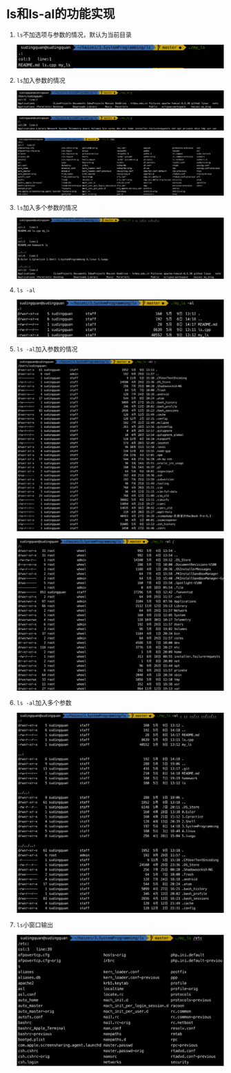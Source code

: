 # ls和ls-al的功能实现

1. `ls`不加选项与参数的情况，默认为当前目录

    ![ls](https://github.com/sudingquan/pic/raw/master/ls.png)

2. `ls`加入参数的情况

    ![ls ~](https://github.com/sudingquan/pic/raw/master/ls~.png)

    ![ls /](https://github.com/sudingquan/pic/raw/master/ls:.png)

    ![ls /etc](https://github.com/sudingquan/pic/raw/master/ls:etc.png)

3. `ls`加入多个参数的情况

   ![ls . .. ../.. ../../..](https://github.com/sudingquan/pic/raw/master/ls....png)

4. `ls -al` 

   ![ls -al](https://github.com/sudingquan/pic/raw/master/ls-al.png)

5. `ls -al`加入参数的情况

   ![ls -al ~](https://github.com/sudingquan/pic/raw/master/ls-al~.png)

   

   ![ls -al /](https://github.com/sudingquan/pic/raw/master/ls-al:.png)

6. `ls -al`加入多个参数

   ![ls -al . .. ../.. ../../..](https://github.com/sudingquan/pic/raw/master/ls-al....png)

7. `ls`小窗口输出

   ![small_ls](https://github.com/sudingquan/pic/blob/master/small_ls.png?raw=true)